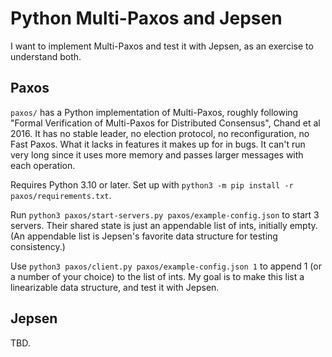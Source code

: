 # Python Multi-Paxos and Jepsen

I want to implement Multi-Paxos and test it with Jepsen, as an exercise to understand both.

## Paxos

`paxos/` has a Python implementation of Multi-Paxos, roughly following "Formal Verification of
Multi-Paxos for Distributed Consensus", Chand et al 2016. It has no stable leader, no election
protocol, no reconfiguration, no Fast Paxos. What it lacks in features it makes up for in bugs. It
can't run very long since it uses more memory and passes larger messages with each operation.

Requires Python 3.10 or later. Set up with `python3 -m pip install -r paxos/requirements.txt`.

Run `python3 paxos/start-servers.py paxos/example-config.json` to start 3 servers. Their shared
state is just an appendable list of ints, initially empty. (An appendable list is Jepsen's favorite
data structure for testing consistency.)

Use `python3 paxos/client.py paxos/example-config.json 1` to append 1 (or a number of your choice)
to the list of ints. My goal is to make this list a linearizable data structure, and test it with
Jepsen.

## Jepsen

TBD.
